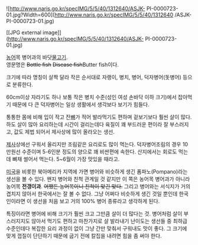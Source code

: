 ![http://www.naris.go.kr/specIMG/5/5/40/1312640/ASJK-
PI-0000723-01.jpg?Width=600](http://www.naris.go.kr/specIMG/5/5/40/1312640
/ASJK-PI-0000723-01.jpg)

[[JPG external image]](http://www.naris.go.kr/specIMG/5/5/40/1312640/ASJK-
PI-0000723-01.jpg)

[농어](%EB%86%8D%EC%96%B4.md)목 병어과의
바닷[물고기](%EB%AC%BC%EA%B3%A0%EA%B8%B0.md).  
영문명은 <del>Bottle fish</del> <del>Disease fish</del>Butter fish이다.

크기에 따라 명칭이 살짝 달라 작은 순서대로 자랭이, 병치, 병어, 덕자병어(돗병어) 등으로 분류한다.

60cm이상 자라기도 하나 보통 작은 병치 수준(성인 여성 손바닥 이하 크기)에서 잡아먹기 때문에 다 큰 덕자병어는 일상 생활에서 생각보다
보기가 힘들다.

통통한 몸에 비해 입이 작고 잔[뼈](%EB%BC%88.md)가 적어 발라먹기도 편하며 겉보기보다 훨씬 살이 많다. 하도 살이 많아
요리하는데 시간이 걸리는데다 육질이 꽤 부드러운 편이라 잘 부스러지고, 값도 제법 되어서 제사상에 많이 올라오는 생선.

[제사](%EC%A0%9C%EC%82%AC.md)상에선 구워서 올리지만 조림같은 요리로도 많이 먹는다. 덕자병어조림의 경우 10만원선
수준이며 5-6인분 정도의 양으로 꽤 비싼편에 속한다. 산지에서는 회로도 먹는데 뼈채 썰어서 먹는다. 5~6월이 가장 맛있을 때라고.

[미국](%EB%AF%B8%EA%B5%AD.md)을 비롯한 북아메리카 지역에 가면 병어와 비슷하게 생긴 폼파노(Pompano)라는
생선을 볼 수 있다. 왠지 병어와 친척 관계일 것 같지만 이 쪽은 농어목 병어과가 아니라 농어목 **전갱이과**. <del>어쨌든 농어목이니
친척이 맞긴 맞다.</del> 그리고 병어와는 서식지가 거의 겹치지 않아서 한국에서는 잘 볼 수 없다. 그냥 어쩌다 비슷하게 생긴 것일
뿐인데 한국인이라면 이 생선을 처음 보고 거의 100% 병어 종류라고 생각하게 된다.

특징이라면 병어에 비해 크기가 훨씬 크고 그만큼 살이 더 많다는 것. 병어처럼 살이 부스러지지도 않아서 먹기도 편하고 마찬가지로 살 발라내기
난이도는 생선들 중 최하급 수준인데다 복잡한 요리 과정이 없이 그냥 간만 맞춰서 구워내도 맛이 좋다. 그 크기에 맞게 껍질이 단단하기 때문에
굽기 전에 칼집을 내려면 힘을 좀 써야 한다.

